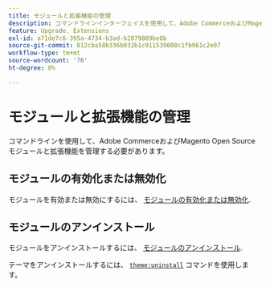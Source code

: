 ```yaml
---
title: モジュールと拡張機能の管理
description: コマンドラインインターフェイスを使用して、Adobe CommerceおよびMagento Open Sourceモジュールと拡張機能を有効、無効、アンインストールします。
feature: Upgrade, Extensions
exl-id: a71de7c6-395a-4734-b3ad-b2879809be0b
source-git-commit: 012cba58b336b032b1c911539008c1fb961c2e07
workflow-type: tm+mt
source-wordcount: '76'
ht-degree: 0%

---
```


# モジュールと拡張機能の管理

コマンドラインを使用して、Adobe CommerceおよびMagento Open Sourceモジュールと拡張機能を管理する必要があります。

## モジュールの有効化または無効化

モジュールを有効または無効にするには、 [モジュールの有効化または無効化](../../installation/tutorials/manage-modules.md).

## モジュールのアンインストール

モジュールをアンインストールするには、 [モジュールのアンインストール](../../installation/tutorials/uninstall-modules.md).

テーマをアンインストールするには、 [`theme:uninstall`](../../installation/tutorials/themes.md) コマンドを使用します。
